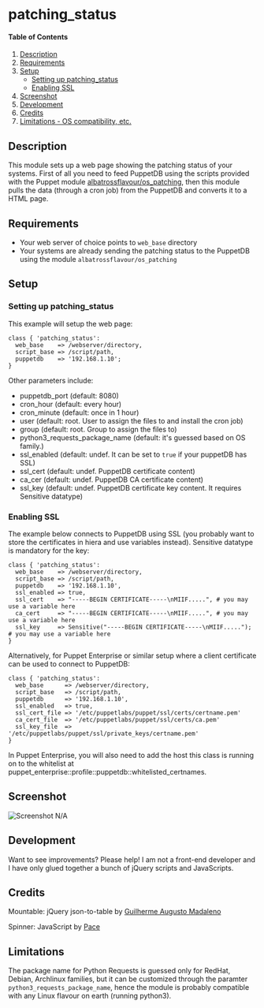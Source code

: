 # patching_status

#### Table of Contents

1. [Description](#description)
1. [Requirements](#requirements)
1. [Setup](#setup)
    * [Setting up patching_status](#setting-up-patching_status)
    * [Enabling SSL](#enabling-ssl)
1. [Screenshot](#screenshot)
1. [Development](#development)
1. [Credits](#credits)
1. [Limitations - OS compatibility, etc.](#limitations)

## Description

This module sets up a web page showing the patching status of your systems. First of all you need to feed PuppetDB using the scripts provided with the Puppet module [albatrossflavour/os_patching](https://forge.puppet.com/albatrossflavour/os_patching), then this module pulls the data (through a cron job) from the PuppetDB and converts it to a HTML page.

## Requirements

* Your web server of choice points to `web_base` directory
* Your systems are already sending the patching status to the PuppetDB using the module `albatrossflavour/os_patching`

## Setup

### Setting up patching_status

This example will setup the web page:

```puppet
class { 'patching_status':
  web_base    => /webserver/directory,
  script_base => /script/path,
  puppetdb    => '192.168.1.10';
}
```

Other parameters include:

* puppetdb_port (default: 8080)
* cron_hour (default: every hour)
* cron_minute (default: once in 1 hour)
* user (default: root. User to assign the files to and install the cron job)
* group (default: root. Group to assign the files to)
* python3_requests_package_name (default: it's guessed based on OS family.)
* ssl_enabled (default: undef. It can be set to `true` if your puppetDB has SSL)
* ssl_cert (default: undef. PuppetDB certificate content)
* ca_cer (default: undef. PuppetDB CA certificate content)
* ssl_key (default: undef. PuppetDB certificate key content. It requires Sensitive datatype)

### Enabling SSL

The example below connects to PuppetDB using SSL (you probably want to store the certificates in hiera and use variables instead). Sensitive datatype is mandatory for the key:

```puppet
class { 'patching_status':
  web_base    => /webserver/directory,
  script_base => /script/path,
  puppetdb    => '192.168.1.10',
  ssl_enabled => true,
  ssl_cert    => "-----BEGIN CERTIFICATE-----\nMIIF.....", # you may use a variable here
  ca_cert     => "-----BEGIN CERTIFICATE-----\nMIIF.....", # you may use a variable here
  ssl_key     => Sensitive("-----BEGIN CERTIFICATE-----\nMIIF....."); # you may use a variable here
}
```

Alternatively, for Puppet Enterprise or similar setup where a client certificate can be used to connect to PuppetDB:
```puppet
class { 'patching_status':
  web_base      => /webserver/directory,
  script_base   => /script/path,
  puppetdb      => '192.168.1.10',
  ssl_enabled   => true,
  ssl_cert_file => '/etc/puppetlabs/puppet/ssl/certs/certname.pem'
  ca_cert_file  => '/etc/puppetlabs/puppet/ssl/certs/ca.pem'
  ssl_key_file  => '/etc/puppetlabs/puppet/ssl/private_keys/certname.pem'
}
```
In Puppet Enterprise, you will also need to add the host this class is running on to the whitelist at puppet_enterprise::profile::puppetdb::whitelisted_certnames.

## Screenshot

![Screenshot N/A](https://wiki.geant.org/download/attachments/126981072/patching_status.png  "Patching Status")

## Development

Want to see improvements? Please help!
I am not a front-end developer and I have only glued together a bunch of jQuery scripts and JavaScripts.

## Credits

Mountable: jQuery json-to-table by [Guilherme Augusto Madaleno](https://github.com/guimadaleno/mountable)

Spinner: JavaScript by [Pace](https://github.hubspot.com/pace/docs/welcome/)

## Limitations

The package name for Python Requests is guessed only for RedHat, Debian, Archlinux families, but it can be customized through the paramter `python3_requests_package_name`, hence the module is probably compatible with any Linux flavour on earth (running python3).
